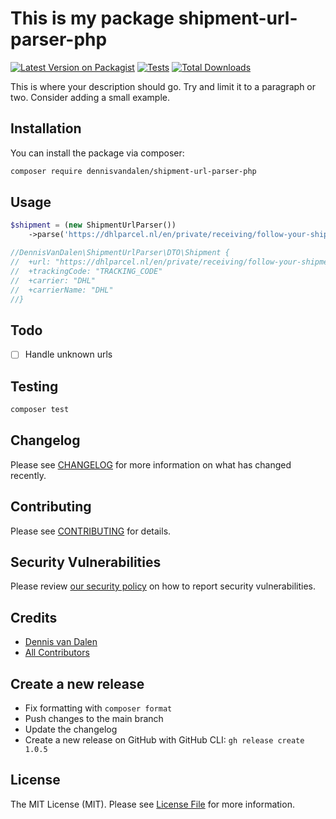 # This is my package shipment-url-parser-php

[![Latest Version on Packagist](https://img.shields.io/packagist/v/dennisvandalen/shipment-url-parser-php.svg?style=flat-square)](https://packagist.org/packages/dennisvandalen/shipment-url-parser-php)
[![Tests](https://github.com/dennisvandalen/shipment-url-parser-php/actions/workflows/run-tests.yml/badge.svg?branch=main)](https://github.com/dennisvandalen/shipment-url-parser-php/actions/workflows/run-tests.yml)
[![Total Downloads](https://img.shields.io/packagist/dt/dennisvandalen/shipment-url-parser-php.svg?style=flat-square)](https://packagist.org/packages/dennisvandalen/shipment-url-parser-php)

This is where your description should go. Try and limit it to a paragraph or two. Consider adding a small example.

## Installation

You can install the package via composer:

```bash
composer require dennisvandalen/shipment-url-parser-php
```

## Usage

```php
$shipment = (new ShipmentUrlParser())
    ->parse('https://dhlparcel.nl/en/private/receiving/follow-your-shipment?tt=TRACKING_CODE&pc=ZIPCODE');

//DennisVanDalen\ShipmentUrlParser\DTO\Shipment {
//  +url: "https://dhlparcel.nl/en/private/receiving/follow-your-shipment?tt=TRACKING_CODE&pc=ZIPCODE"
//  +trackingCode: "TRACKING_CODE"
//  +carrier: "DHL"
//  +carrierName: "DHL"
//}
```

## Todo

- [ ] Handle unknown urls

## Testing

```bash
composer test
```

## Changelog

Please see [CHANGELOG](CHANGELOG.md) for more information on what has changed recently.

## Contributing

Please see [CONTRIBUTING](.github/CONTRIBUTING.md) for details.

## Security Vulnerabilities

Please review [our security policy](../../security/policy) on how to report security vulnerabilities.

## Credits

- [Dennis van Dalen](https://github.com/dennisvandalen)
- [All Contributors](../../contributors)

## Create a new release

- Fix formatting with `composer format`
- Push changes to the main branch
- Update the changelog
- Create a new release on GitHub with GitHub CLI: `gh release create 1.0.5`

## License

The MIT License (MIT). Please see [License File](LICENSE.md) for more information.

